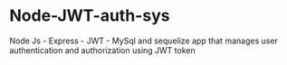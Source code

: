 # Node-JWT-auth-sys
Node Js - Express - JWT - MySql and sequelize app that manages user authentication and authorization using JWT token 
